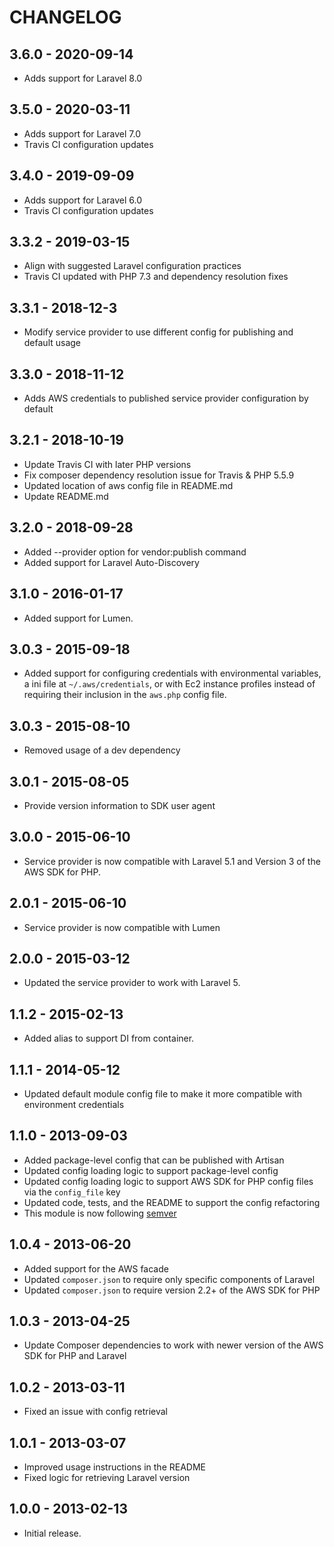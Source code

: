 # CHANGELOG

## 3.6.0 - 2020-09-14

* Adds support for Laravel 8.0

## 3.5.0 - 2020-03-11

* Adds support for Laravel 7.0
* Travis CI configuration updates

## 3.4.0 - 2019-09-09

* Adds support for Laravel 6.0
* Travis CI configuration updates

## 3.3.2 - 2019-03-15

* Align with suggested Laravel configuration practices
* Travis CI updated with PHP 7.3 and dependency resolution fixes

## 3.3.1 - 2018-12-3

*  Modify service provider to use different config for publishing and default usage

## 3.3.0 - 2018-11-12

* Adds AWS credentials to published service provider configuration by default 

## 3.2.1 - 2018-10-19

* Update Travis CI with later PHP versions
* Fix composer dependency resolution issue for Travis & PHP 5.5.9
* Updated location of aws config file in README.md
* Update README.md

## 3.2.0 - 2018-09-28

* Added --provider option for vendor:publish command
* Added support for Laravel Auto-Discovery

## 3.1.0 - 2016-01-17

* Added support for Lumen.

## 3.0.3 - 2015-09-18

* Added support for configuring credentials with environmental variables, a ini
  file at `~/.aws/credentials`, or with Ec2 instance profiles instead of
  requiring their inclusion in the `aws.php` config file.

## 3.0.3 - 2015-08-10

* Removed usage of a dev dependency

## 3.0.1 - 2015-08-05

* Provide version information to SDK user agent

## 3.0.0 - 2015-06-10

* Service provider is now compatible with Laravel 5.1 and Version 3 of the AWS
  SDK for PHP.

## 2.0.1 - 2015-06-10

* Service provider is now compatible with Lumen

## 2.0.0 - 2015-03-12

* Updated the service provider to work with Laravel 5.

## 1.1.2 - 2015-02-13

* Added alias to support DI from container.

## 1.1.1 - 2014-05-12

* Updated default module config file to make it more compatible with environment
  credentials

## 1.1.0 - 2013-09-03

* Added package-level config that can be published with Artisan
* Updated config loading logic to support package-level config
* Updated config loading logic to support AWS SDK for PHP config files via the
  `config_file` key
* Updated code, tests, and the README to support the config refactoring
* This module is now following [semver](http://semver.org/)

## 1.0.4 - 2013-06-20

* Added support for the AWS facade
* Updated `composer.json` to require only specific components of Laravel
* Updated `composer.json` to require version 2.2+ of the AWS SDK for PHP

## 1.0.3 - 2013-04-25

* Update Composer dependencies to work with newer version of the AWS SDK for PHP
  and Laravel

## 1.0.2 - 2013-03-11

* Fixed an issue with config retrieval

## 1.0.1 - 2013-03-07

* Improved usage instructions in the README
* Fixed logic for retrieving Laravel version

## 1.0.0 - 2013-02-13

* Initial release.
